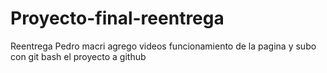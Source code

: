 # Proyecto-final-reentrega
Reentrega
Pedro macri
agrego videos funcionamiento de la pagina y subo con git bash el proyecto a github
